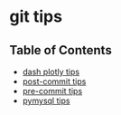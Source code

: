 # git tips

## Table of Contents

- [dash plotly tips](./dash-plotly-tips.en.md)
- [post-commit tips](./post-commit-tips.en.md)
- [pre-commit tips](./pre-commit-tips.en.md)
- [pymysql tips](./pymysql-tips.en.md)
